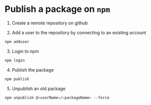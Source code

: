 # Publish a package on `npm`

1. Create a remote repository on github

2. Add a user to the repository by connecting to an existing account
```sh
npm adduser
```

3. Login to npm
```sh
npm login
```

4. Publish the package
```sh
npm publish
```

5. Unpublish an old package
```sh
npm unpublish @<userName>/<packageName> --force
```

